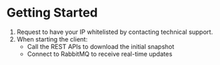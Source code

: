 # Getting Started

1. Request to have your IP whitelisted by contacting technical support.  
2. When starting the client:  
   - Call the REST APIs to download the initial snapshot  
   - Connect to RabbitMQ to receive real-time updates  

